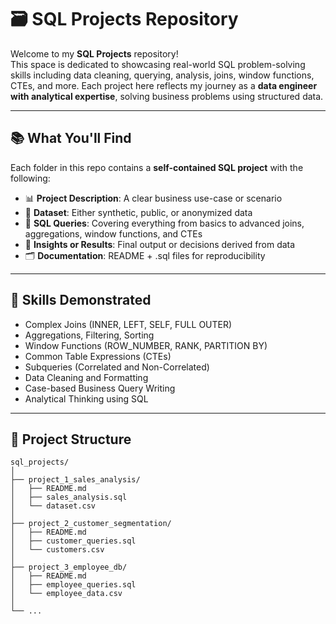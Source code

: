 # 🗃️ SQL Projects Repository

Welcome to my **SQL Projects** repository!  
This space is dedicated to showcasing real-world SQL problem-solving skills including data cleaning, querying, analysis, joins, window functions, CTEs, and more. Each project here reflects my journey as a **data engineer with analytical expertise**, solving business problems using structured data.

---

## 📚 What You'll Find

Each folder in this repo contains a **self-contained SQL project** with the following:

- 📊 **Project Description**: A clear business use-case or scenario  
- 🧮 **Dataset**: Either synthetic, public, or anonymized data  
- 🧠 **SQL Queries**: Covering everything from basics to advanced joins, aggregations, window functions, and CTEs  
- 📌 **Insights or Results**: Final output or decisions derived from data  
- 🗂️ **Documentation**: README + .sql files for reproducibility

---

## 🧠 Skills Demonstrated

- Complex Joins (INNER, LEFT, SELF, FULL OUTER)
- Aggregations, Filtering, Sorting
- Window Functions (ROW_NUMBER, RANK, PARTITION BY)
- Common Table Expressions (CTEs)
- Subqueries (Correlated and Non-Correlated)
- Data Cleaning and Formatting
- Case-based Business Query Writing
- Analytical Thinking using SQL

---

## 📂 Project Structure

```
sql_projects/
│
├── project_1_sales_analysis/
│   ├── README.md
│   ├── sales_analysis.sql
│   └── dataset.csv
│
├── project_2_customer_segmentation/
│   ├── README.md
│   ├── customer_queries.sql
│   └── customers.csv
│
├── project_3_employee_db/
│   ├── README.md
│   ├── employee_queries.sql
│   └── employee_data.csv
│
└── ...

